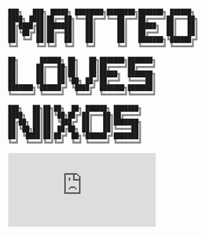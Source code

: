 ```asci
███╗   ███╗ █████╗ ████████╗████████╗███████╗ ██████╗ 
████╗ ████║██╔══██╗╚══██╔══╝╚══██╔══╝██╔════╝██╔═══██╗
██╔████╔██║███████║   ██║      ██║   █████╗  ██║   ██║
██║╚██╔╝██║██╔══██║   ██║      ██║   ██╔══╝  ██║   ██║
██║ ╚═╝ ██║██║  ██║   ██║      ██║   ███████╗╚██████╔╝
╚═╝     ╚═╝╚═╝  ╚═╝   ╚═╝      ╚═╝   ╚══════╝ ╚═════╝ 
```

```asci
██╗      ██████╗ ██╗   ██╗███████╗███████╗
██║     ██╔═══██╗██║   ██║██╔════╝██╔════╝
██║     ██║   ██║██║   ██║█████╗  ███████╗
██║     ██║   ██║╚██╗ ██╔╝██╔══╝  ╚════██║
███████╗╚██████╔╝ ╚████╔╝ ███████╗███████║
╚══════╝ ╚═════╝   ╚═══╝  ╚══════╝╚══════╝
```

```asci
███╗   ██╗██╗██╗  ██╗ ██████╗ ███████╗
████╗  ██║██║╚██╗██╔╝██╔═══██╗██╔════╝
██╔██╗ ██║██║ ╚███╔╝ ██║   ██║███████╗
██║╚██╗██║██║ ██╔██╗ ██║   ██║╚════██║
██║ ╚████║██║██╔╝ ██╗╚██████╔╝███████║
╚═╝  ╚═══╝╚═╝╚═╝  ╚═╝ ╚═════╝ ╚══════╝
```
![image](https://brandfetch.com/nixos.org?library=default&collection=logos&asset=id4S87QYhL&view=library)

<!---
Permafrozen/Permafrozen is a ✨ special ✨ repository because its `README.md` (this file) appears on your GitHub profile.
You can click the Preview link to take a look at your changes.
--->
